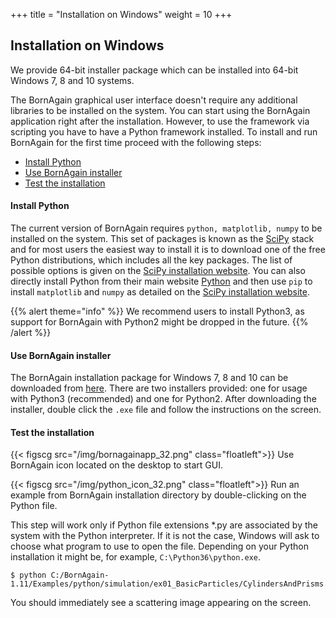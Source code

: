 +++
title = "Installation on Windows"
weight = 10
+++

## Installation on Windows

We provide 64-bit installer package which can be installed into 64-bit Windows 7, 8 and 10 systems.

The BornAgain graphical user interface doesn't require any additional libraries to be installed on the system. You can start using the BornAgain application right after the installation. However, to use the framework via scripting you have to have a Python framework installed. To install and run BornAgain for the first time proceed with the following steps:

* [Install Python](#install-python")
* [Use BornAgain installer](#use-bornagain-installer)
* [Test the installation](#test-the-installation)

####  Install Python

The current version of BornAgain requires `python, matplotlib, numpy` to be installed on the system. This set of packages is known as the [SciPy](http://www.scipy.org/) stack and for most users the easiest way to install it is to download one of the free Python distributions, which includes all the key packages. The list of possible options is given on the [SciPy installation website](http://www.scipy.org/install.html). You can also directly install Python from their main website [Python](https://www.python.org/downloads/) and then use `pip` to install `matplotlib` and `numpy` as detailed on the [SciPy installation website](http://www.scipy.org/install.html).

{{% alert theme="info" %}}
We recommend users to install Python3, as support for BornAgain with Python2 might be dropped in the future.
{{% /alert %}}

#### Use BornAgain installer

The BornAgain installation package for Windows 7, 8 and 10 can be downloaded from [here](http://apps.jcns.fz-juelich.de/src/BornAgain). There are two installers provided: one for usage with Python3 (recommended) and one for Python2. After downloading the installer, double click the `.exe` file and follow the instructions on the screen.

#### Test the installation

{{< figscg src="/img/bornagainapp_32.png" class="floatleft">}} Use BornAgain icon located on the desktop to start GUI.

<p style="clear: both;">

{{< figscg src="/img/python_icon_32.png" class="floatleft">}}
Run an example from BornAgain installation directory by double-clicking on the Python file.
<p style="clear: both;">

This step will work only if Python file extensions *.py are associated by the system with the Python interpreter. If it is not the case, Windows will ask to choose what program to use to open the file. Depending on your Python installation it might be, for example, `C:\Python36\python.exe`.

```
$ python C:/BornAgain-1.11/Examples/python/simulation/ex01_BasicParticles/CylindersAndPrisms.py
```

You should immediately see a scattering image appearing on the screen.